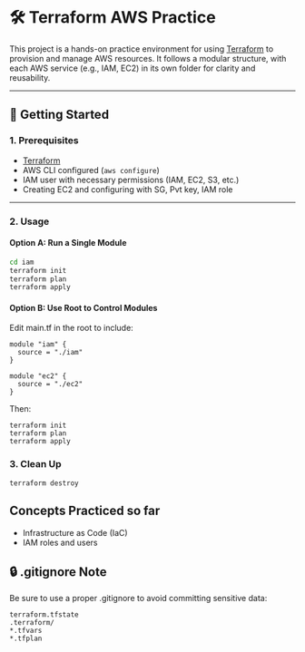 # 🛠️ Terraform AWS Practice

This project is a hands-on practice environment for using [Terraform](https://www.terraform.io/) to provision and manage AWS resources. It follows a modular structure, with each AWS service (e.g., IAM, EC2) in its own folder for clarity and reusability.

---

## 🚀 Getting Started

### 1. Prerequisites

- [Terraform](https://developer.hashicorp.com/terraform/downloads)
- AWS CLI configured (`aws configure`)
- IAM user with necessary permissions (IAM, EC2, S3, etc.)
- Creating EC2 and configuring with SG, Pvt key, IAM role

---

### 2. Usage

#### Option A: Run a Single Module

```bash
cd iam
terraform init
terraform plan
terraform apply
```

#### Option B: Use Root to Control Modules

Edit main.tf in the root to include:

```
module "iam" {
  source = "./iam"
}

module "ec2" {
  source = "./ec2"
}
```

Then:

```
terraform init
terraform plan
terraform apply
```

### 3. Clean Up

```
terraform destroy
```

## Concepts Practiced so far

- Infrastructure as Code (IaC)
- IAM roles and users

## 🔒 .gitignore Note

Be sure to use a proper .gitignore to avoid committing sensitive data:
```
terraform.tfstate
.terraform/
*.tfvars
*.tfplan
```
